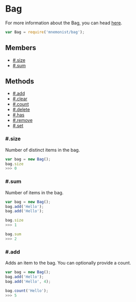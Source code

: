 # Bag

For more information about the Bag, you can head [here](https://en.wikipedia.org/wiki/Multiset).

```js
var Bag = require('mnemonist/bag');
```

## Members

* [#.size](#size)
* [#.sum](#sum)

## Methods

* [#.add](#add)
* [#.clear](#clear)
* [#.count](#count)
* [#.delete](#delete)
* [#.has](#has)
* [#.remove](#remove)
* [#.set](#set)

### #.size

Number of distinct items in the bag.

```js
var bag = new Bag();
bag.size
>>> 0
```

### #.sum

Number of items in the bag.

```js
var bag = new Bag();
bag.add('Hello');
bag.add('Hello');

bag.size
>>> 1

bag.sum
>>> 2
```

### #.add

Adds an item to the bag. You can optionally provide a count.

```js
var bag = new Bag();
bag.add('Hello');
bag.add('Hello', 4);

bag.count('Hello');
>>> 5
```
